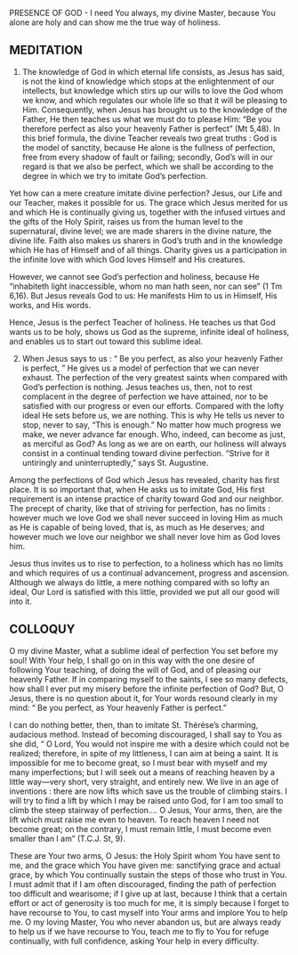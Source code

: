 PRESENCE OF GOD - I need You always, my divine Master, because You alone are holy and can show me the true way of holiness.

## MEDITATION

1. The knowledge of God in which eternal life consists, as Jesus has said, is not the kind of knowledge which stops at the enlightenment of our intellects, but knowledge which stirs up our wills to love the God whom we know, and which regulates our whole life so that it will be pleasing to Him. Consequently, when Jesus has brought us to the knowledge of the Father, He then teaches us what we must do to please Him: “Be you therefore perfect as also your heavenly Father is perfect” (Mt 5,48). In this brief formula, the
divine Teacher reveals two great truths : God is the model of sanctity, because He alone is the fullness of perfection, free from every shadow of fault or failing; secondly, God’s will in our regard is that we also be perfect, which we shall be according to the degree in which we try to imitate God’s perfection.

Yet how can a mere creature imitate divine perfection? Jesus, our Life and our Teacher, makes it possible for us. The grace which Jesus merited for us and which He is continually giving us, together with the infused virtues and the gifts of the Holy Spirit, raises us from the human level to the supernatural, divine level; we are made sharers in the divine nature, the divine life. Faith also makes us sharers in God’s truth and in the knowledge which He has of Himself and of all things. Charity gives us a participation in the infinite love with which God loves Himself and His creatures.

However, we cannot see God’s perfection and holiness, because He “inhabiteth light inaccessible, whom no man hath seen, nor can see” (1 Tm 6,16). But Jesus reveals God to us: He manifests Him to us in Himself, His works, and His words.

Hence, Jesus is the perfect Teacher of holiness. He teaches us that God wants us to be holy, shows us God as the supreme, infinite ideal of holiness, and enables us to start out toward this sublime ideal.

2. When Jesus says to us : “ Be you perfect, as also your heavenly Father is perfect, ” He gives us a model of perfection that we can never exhaust. The perfection of the very greatest saints when compared with God’s perfection is nothing. Jesus teaches us, then, not to rest complacent in the degree of perfection we have attained, nor to be satisfied with our progress or even our efforts. Compared with the lofty ideal He sets before us, we are nothing. This is why He tells us never to stop, never to say, “This is enough.” No matter how much progress we make, we never advance far enough. Who, indeed, can become as just, as merciful as God? As long as we are on earth, our holiness will always consist in a continual tending toward divine perfection. “Strive for it untiringly and uninterruptedly,” says St. Augustine.

Among the perfections of God which Jesus has revealed, charity has first place. It is so important that, when He asks us to imitate God, His first requirement is an intense practice of charity toward God and our neighbor. The precept of charity, like that of striving for perfection, has no limits : however much we love God we shall never succeed in loving Him as much as He is capable of being loved, that is, as much as He deserves; and however much we love our neighbor we shall never love him as God loves him.

Jesus thus invites us to rise to perfection, to a holiness which has no limits and which requires of us a continual advancement, progress and ascension. Although we always do little, a mere nothing compared with so lofty an ideal, Our Lord is satisfied with this little, provided we put all our good will into it.

## COLLOQUY

O my divine Master, what a sublime ideal of perfection You set before my soul! With Your help, I shall go on in this way with the one desire of following Your teaching, of doing the will of God, and of pleasing our heavenly Father. If in comparing myself to the saints, I see so many defects, how shall I ever put my misery before the infinite perfection of God? But, O Jesus, there is no question about it, for Your words resound clearly in my mind: “ Be you perfect, as Your heavenly Father is perfect.”

I can do nothing better, then, than to imitate St. Thérése’s charming, audacious method. Instead of becoming discouraged, I shall say to You as she did, “ O Lord, You would not inspire me with a desire which could not be realized; therefore, in spite of my littleness, I can aim at being a saint. It is impossible for me to become great, so I must bear with myself and my many imperfections; but I will seek out a means of reaching heaven by a little way—very short, very straight, and entirely new. We live in an age of inventions : there are now lifts which save us the trouble of climbing stairs. I will try to find a lift by which I may be raised unto God, for I am too small to climb the steep stairway of perfection.... O Jesus, Your arms, then, are the lift which must raise me even to heaven. To reach heaven I need not become great; on the contrary, I must remain little, I must become even smaller than I am” (T.C.J. St, 9).

These are Your two arms, O Jesus: the Holy Spirit whom You have sent to me, and the grace which You have given me: sanctifying grace and actual grace, by which You continually sustain the steps of those who trust in You. I must admit that if I am often discouraged, finding the path of perfection too difficult and wearisome; if I give up at last, because I think that a certain effort or act of generosity is too much for me, it is simply because I forget to have recourse to You, to cast myself into Your arms and implore You to help me. O my loving Master, You who never abandon us, but are always ready to help us if we have recourse to You, teach me to fly to You for refuge continually, with full confidence, asking Your help in every
difficulty.